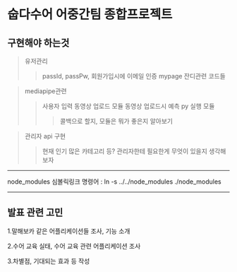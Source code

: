 숩다수어 어중간팀 종합프로젝트
===============================

구현해야 하는것
----------------
>유저관리
>> passId, passPw, 회원가입시에 이메일 인증
>> mypage 잔디관련 코드들

>mediapipe관련
>>사용자 입력 동영상 업로드 모듈 
>>동영상 업로드시 예측 py 실행 모듈
>>>콜백으로 할지, 모듈은 뭐가 좋은지 알아보기

>관리자 api 구현
>> 현재 인기 많은 카테고리 등? 관리자한테 필요한게 무엇이 있을지 생각해보자

************************************************************************
node_modules 심볼릭링크 명령어 : ln -s ../../node_modules ./node_modules
************************************************************************
발표 관련 고민
---------------
1.말해보카 같은 어플리케이션들 조사, 기능 소개<p>
2.수어 교육 실태, 수어 교육 관련 어플리케이션 조사<p>
3.차별점, 기대되는 효과 등 작성<p>
